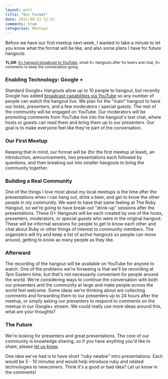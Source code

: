 ```yaml
---
layout: post
title: "Our Format"
date: 2012-09-22 12:52
comments: true
categories: Meetups
---
```


Before we have our first meetup next week, I wanted to take a minute to
let you know what the format will be like, and also some plans I have
for future hangouts.

<small>**TL;DR**: [G+ hangout broadcast to YouTube][1], small G+
hangouts after for beers and chat, G+ comments to keep the conversation
going.</small>

### Enabling Technology: Google +

Standard Google+ Hangouts allow up to 10 people to hangout, but recently
Google has added [broadcast capabilities via YouTube][1] so any number
of people can watch the hangout live. We plan for the "main" hangout to
have our hosts, presenters, and a few moderators / special guests. The
rest of the community will be engaged on YouTube. Our moderators will be
promoting comments from YouTube live into the hangout's text chat, where
hosts or guests can read them and bring them up to our presenters. Our
goal is to make everyone feel like they're part of the conversation.

### Our First Meetup

Keeping that in mind, our format will be (for the first meetup at
least), an introduction, announcements, two presentations each followed
by questions, and then breaking out into smaller hangouts to bring
the community together.

### Building a Real Community

One of the things I love most about my local meetups is the time after
the presentations when I can hang out, drink a beer, and get to know the
other people in my community. We want to have that same feeling at The
Ruby Hangout, so we're going to have break-out "drink-up" sessions after
the presentations. These G+ Hangouts will be each created by one of the
hosts, presenters, moderators, or special guests who were in the
original hangout. These will be informal sessions for people to get to
know each other and chat about Ruby or other things of interest to
community members. The organizers will try and keep a list of active
hangouts so people can move around, getting to know as many people as
they like.

### Afterward

The recording of the hangout will be available on YouTube for anyone to
watch. One of the problems we're forseeing is that we'll be recording at
7pm Eastern time, but that's not necessarily convenient for people
around the world. We're considering ways to continue the conversation
with both our presenters and the community at large and make people
across the world feel welcome. Some ideas we're thinking about are
collecting comments and forwarding them to our presenters up to 24 hours
after the meetup, or simply asking our presenters to respond to comments
on the meetup in our Google+ stream. We could really use more ideas
around this, what are your thoughts?

### The Future

We're looking for presenters and great presentations. The core of our
community is knowledge sharing, so if you have anything you'd like to
share, please [let us know][2]. 

One idea we've had is to have short "ruby newbie" intro presentations.
Each would be 5 - 10 minutes and would help introduce ruby and related
technologies to newcomers. Think it's a good or bad idea? Let us know in
the comments!

[1]: http://www.google.com/+/learnmore/hangouts/onair.html
[2]: mailto:info@therubyhangout.com
